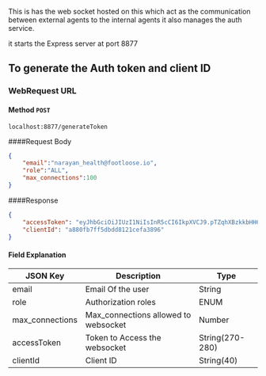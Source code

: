 This is has the web socket hosted on this which act as the communication between external agents to the internal agents
it also manages the auth service.

it starts the Express server at port 8877

## To generate the Auth token and client ID

### WebRequest URL
#### Method ```POST```
```djangourlpath
localhost:8877/generateToken
```

####Request Body

```json
{
    "email":"narayan_health@footloose.io",
    "role":"ALL",
    "max_connections":100
}
```

####Response 
```json
{
    "accessToken": "eyJhbGciOiJIUzI1NiIsInR5cCI6IkpXVCJ9.pTZqhXBzkkbHH6X_NcXhoGegUjOiRSXXsmqLieRSoAc",
    "clientId": "a880fb7ff5dbdd8121cefa3896"
}
```

#### Field Explanation

JSON Key  | Description | Type
------------- | ------------- | -------------
email  | Email Of the user | String
role  | Authorization roles | ENUM
max_connections  | Max_connections allowed to websocket | Number
accessToken  | Token to Access the websocket | String(270-280)
clientId  | Client ID | String(40)
